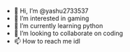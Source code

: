 - 👋 Hi, I’m @yashu2733537
- 👀 I’m interested in gaming
- 🌱 I’m currently learning python
- 💞️ I’m looking to collaborate on coding
- 📫 How to reach me idl

<!---
yashu2733537/yashu2733537 is a ✨ special ✨ repository because its `README.md` (this file) appears on your GitHub profile.
You can click the Preview link to take a look at your changes.
--->
